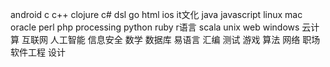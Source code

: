 android
c
c++
clojure
c#
dsl
go
html
ios
it文化
java
javascript
linux
mac
oracle
perl
php
processing
python
ruby
r语言
scala
unix
web
windows
云计算
互联网
人工智能
信息安全
数学
数据库
易语言
汇编
测试
游戏
算法
网络
职场
软件工程
设计